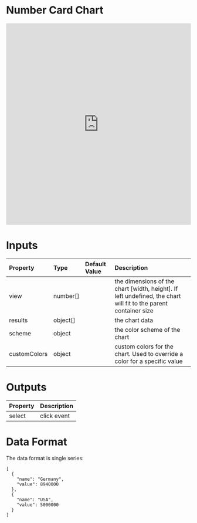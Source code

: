 # Number Card Chart

<iframe width="100%" height="550" frameborder="0" src="https://embed.plnkr.co/c9Kb4DhRuj2MP1Cjgzl7?show=preview"></iframe>


# Inputs
| Property     | Type     | Default Value | Description                                                                                                     |
|:-------------|:---------|:--------------|:----------------------------------------------------------------------------------------------------------------|
| view         | number[] |               | the dimensions of the chart [width, height]. If left undefined, the chart will fit to the parent container size |
| results      | object[] |               | the chart data                                                                                                  |
| scheme       | object   |               | the color scheme of the chart                                                                                   |
| customColors | object   |               | custom colors for the chart. Used to override a color for a specific value                                      |

# Outputs
| Property | Description |
|:---------|:------------|
| select   | click event |

# Data Format
The data format is single series:

```
[
  {
    "name": "Germany",
    "value": 8940000
  },
  {
    "name": "USA",
    "value": 5000000
  }
]
```
